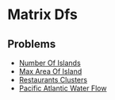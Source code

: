# Matrix Dfs

## Problems

- [Number Of Islands](./001_number_of_islands)
- [Max Area Of Island](./002_max_area_of_island)
- [Restaurants Clusters](./003_restaurants_clusters)
- [Pacific Atlantic Water Flow](./004_pacific_atlantic_water_flow)

